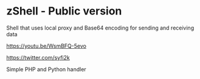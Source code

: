 # zShell - Public version
Shell that uses local proxy and Base64 encoding for sending and receiving data

https://youtu.be/WsmBFQ-5evo

https://twitter.com/syfi2k

Simple PHP and Python handler
